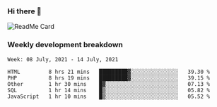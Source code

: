 ### Hi there 👋

<!--
**itzcy/itzcy** is a ✨ _special_ ✨ repository because its `README.md` (this file) appears on your GitHub profile.

Here are some ideas to get you started:

- 🔭 I’m currently working on ...
- 🌱 I’m currently learning ...
- 👯 I’m looking to collaborate on ...
- 🤔 I’m looking for help with ...
- 💬 Ask me about ...
- 📫 How to reach me: ...
- 😄 Pronouns: ...
- ⚡ Fun fact: ...
-->
![ReadMe Card](https://github-readme-stats.vercel.app/api?username=itzcy&show_icons=true&title_color=2d3198&icon_color=797cb8&text_color=24292e&bg_color=f6f8fa)

### Weekly development breakdown
<!--START_SECTION:waka-->
```text
Week: 08 July, 2021 - 14 July, 2021

HTML         8 hrs 21 mins   █████████▓░░░░░░░░░░░░░░░   39.30 % 
PHP          8 hrs 19 mins   █████████▓░░░░░░░░░░░░░░░   39.15 % 
Other        1 hr 30 mins    █▓░░░░░░░░░░░░░░░░░░░░░░░   07.13 % 
SQL          1 hr 14 mins    █▒░░░░░░░░░░░░░░░░░░░░░░░   05.82 % 
JavaScript   1 hr 10 mins    █▒░░░░░░░░░░░░░░░░░░░░░░░   05.52 % 
```
<!--END_SECTION:waka-->
